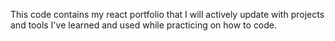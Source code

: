 This code contains my react portfolio that I will actively update with projects and tools I've learned and used while practicing on how to code.
